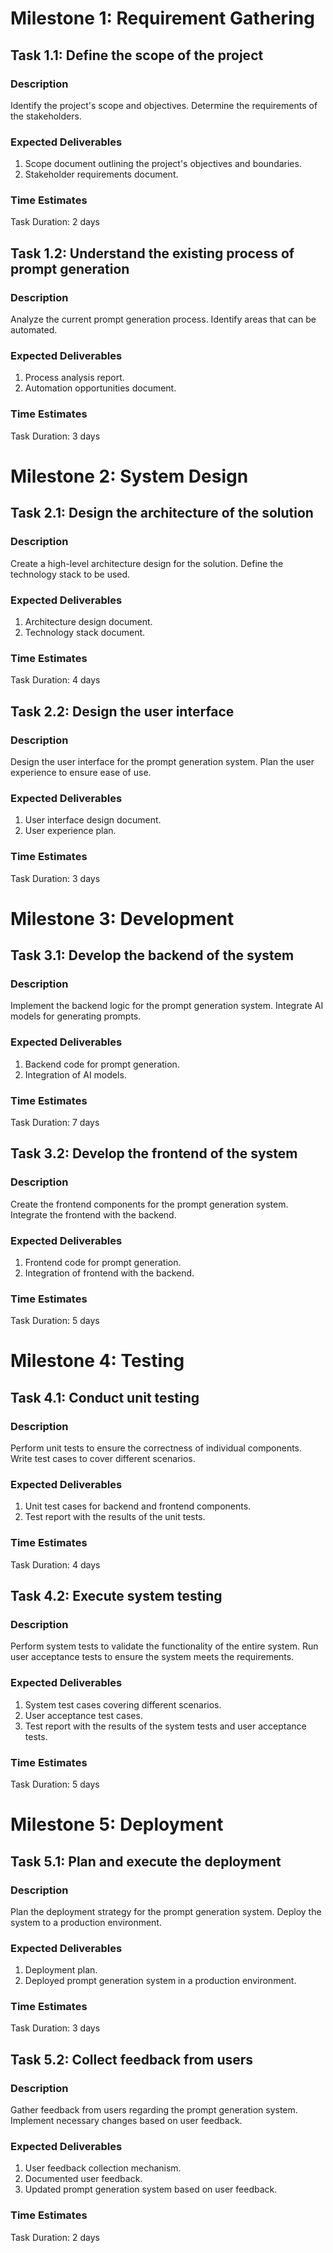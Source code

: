 # Milestone 1: Requirement Gathering

## Task 1.1: Define the scope of the project

### Description
Identify the project's scope and objectives. Determine the requirements of the stakeholders.

### Expected Deliverables
1. Scope document outlining the project's objectives and boundaries.
2. Stakeholder requirements document.

### Time Estimates
Task Duration: 2 days

## Task 1.2: Understand the existing process of prompt generation

### Description
Analyze the current prompt generation process. Identify areas that can be automated.

### Expected Deliverables
1. Process analysis report.
2. Automation opportunities document.

### Time Estimates
Task Duration: 3 days

# Milestone 2: System Design

## Task 2.1: Design the architecture of the solution

### Description
Create a high-level architecture design for the solution. Define the technology stack to be used.

### Expected Deliverables
1. Architecture design document.
2. Technology stack document.

### Time Estimates
Task Duration: 4 days

## Task 2.2: Design the user interface

### Description
Design the user interface for the prompt generation system. Plan the user experience to ensure ease of use.

### Expected Deliverables
1. User interface design document.
2. User experience plan.

### Time Estimates
Task Duration: 3 days

# Milestone 3: Development

## Task 3.1: Develop the backend of the system

### Description
Implement the backend logic for the prompt generation system. Integrate AI models for generating prompts.

### Expected Deliverables
1. Backend code for prompt generation.
2. Integration of AI models.

### Time Estimates
Task Duration: 7 days

## Task 3.2: Develop the frontend of the system

### Description
Create the frontend components for the prompt generation system. Integrate the frontend with the backend.

### Expected Deliverables
1. Frontend code for prompt generation.
2. Integration of frontend with the backend.

### Time Estimates
Task Duration: 5 days

# Milestone 4: Testing

## Task 4.1: Conduct unit testing

### Description
Perform unit tests to ensure the correctness of individual components. Write test cases to cover different scenarios.

### Expected Deliverables
1. Unit test cases for backend and frontend components.
2. Test report with the results of the unit tests.

### Time Estimates
Task Duration: 4 days

## Task 4.2: Execute system testing

### Description
Perform system tests to validate the functionality of the entire system. Run user acceptance tests to ensure the system meets the requirements.

### Expected Deliverables
1. System test cases covering different scenarios.
2. User acceptance test cases.
3. Test report with the results of the system tests and user acceptance tests.

### Time Estimates
Task Duration: 5 days

# Milestone 5: Deployment

## Task 5.1: Plan and execute the deployment

### Description
Plan the deployment strategy for the prompt generation system. Deploy the system to a production environment.

### Expected Deliverables
1. Deployment plan.
2. Deployed prompt generation system in a production environment.

### Time Estimates
Task Duration: 3 days

## Task 5.2: Collect feedback from users

### Description
Gather feedback from users regarding the prompt generation system. Implement necessary changes based on user feedback.

### Expected Deliverables
1. User feedback collection mechanism.
2. Documented user feedback.
3. Updated prompt generation system based on user feedback.

### Time Estimates
Task Duration: 2 days

